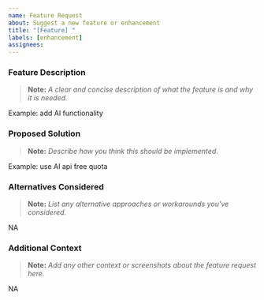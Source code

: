 ```yaml
---
name: Feature Request
about: Suggest a new feature or enhancement
title: "[Feature] "
labels: [enhancement]
assignees:
---
```


### Feature Description

> **Note:** _A clear and concise description of what the feature is and why it is needed._

Example: add AI functionality

### Proposed Solution

> **Note:** _Describe how you think this should be implemented._

Example: use AI api free quota

### Alternatives Considered

> **Note:** _List any alternative approaches or workarounds you've considered._

NA

### Additional Context

> **Note:** _Add any other context or screenshots about the feature request here._

NA
